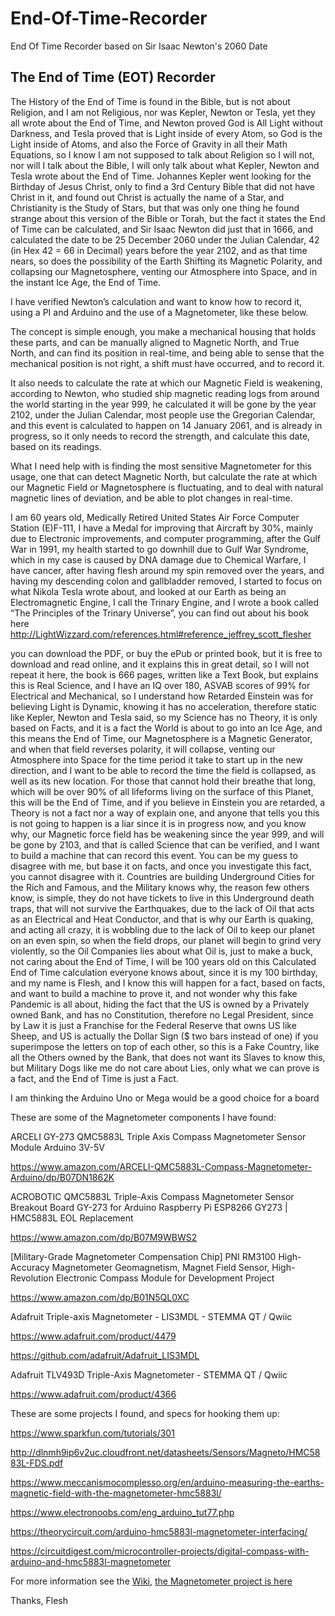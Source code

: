 # End-Of-Time-Recorder 

End Of Time Recorder based on Sir Isaac Newton's 2060 Date 

## The End of Time (EOT) Recorder 

The History of the End of Time is found in the Bible, but is not about Religion, and I am not Religious, nor was Kepler, Newton or Tesla, yet they all wrote about the End of Time, and Newton proved God is All Light without Darkness, and Tesla proved that is Light inside of every Atom, so God is the Light inside of Atoms, and also the Force of Gravity in all their Math Equations, so I know I am not supposed to talk about Religion so I will not, nor will I talk about the Bible, I will only talk about what Kepler, Newton and Tesla wrote about the End of Time. Johannes Kepler went looking for the Birthday of Jesus Christ, only to find a 3rd Century Bible that did not have Christ in it, and found out Christ is actually the name of a Star, and Christianity is the Study of Stars, but that was only one thing he found strange about this version of the Bible or Torah, but the fact it states the End of Time can be calculated, and Sir Isaac Newton did just that in 1666, and calculated the date to be 25 December 2060 under the Julian Calendar, 42 (in Hex 42 = 66 in Decimal) years before the year 2102, and as that time nears, so does the possibility of the Earth Shifting its Magnetic Polarity, and collapsing our Magnetosphere, venting our Atmosphere into Space, and in the instant Ice Age, the End of Time. 

I have verified Newton’s calculation and want to know how to record it, using a PI and Arduino and the use of a Magnetometer, like these below.  

The concept is simple enough, you make a mechanical housing that holds these parts, and can be manually aligned to Magnetic North, and True North, and can find its position in real-time, and being able to sense that the mechanical position is not right, a shift must have occurred, and to record it. 

It also needs to calculate the rate at which our Magnetic Field is weakening, according to Newton, who studied ship magnetic reading logs from around the world starting in the year 999, he calculated it will be gone by the year 2102, under the Julian Calendar, most people use the Gregorian Calendar, and this event is calculated to happen on 14 January 2061, and is already in progress, so it only needs to record the strength, and calculate this date, based on its readings. 

What I need help with is finding the most sensitive Magnetometer for this usage, one that can detect Magnetic North, but calculate the rate at which our Magnetic Field or Magnetosphere is fluctuating, and to deal with natural magnetic lines of deviation, and be able to plot changes in real-time. 

I am 60 years old, Medically Retired United States Air Force Computer Station (E)F-111, I have a Medal for improving that Aircraft by 30%, mainly due to Electronic improvements, and computer programming, after the Gulf War in 1991, my health started to go downhill due to Gulf War Syndrome, which in my case is caused by DNA damage due to Chemical Warfare, I have cancer, after having flesh around my spin removed over the years, and having my descending colon and gallbladder removed, I started to focus on what Nikola Tesla wrote about, and looked at our Earth as being an Electromagnetic Engine, I call the Trinary Engine, and I wrote a book called “The Principles of the Trinary Universe”, you can find out about his book here http://LightWizzard.com/references.html#reference_jeffrey_scott_flesher 

you can download the PDF, or buy the ePub or printed book, but it is free to download and read online, and it explains this in great detail, so I will not repeat it here, the book is 666 pages, written like a Text Book, but explains this is Real Science, and I have an IQ over 180, ASVAB scores of 99% for Electrical and Mechanical, so I understand how Retarded Einstein was for believing Light is Dynamic, knowing it has no acceleration, therefore static like Kepler, Newton and Tesla said, so my Science has no Theory, it is only based on Facts, and it is a fact the World is about to go into an Ice Age, and this means the End of Time, our Magnetosphere is a Magnetic Generator, and when that field reverses polarity, it will collapse, venting our Atmosphere into Space for the time period it take to start up in the new direction, and I want to be able to record the time the field is collapsed, as well as its new location. For those that cannot hold their breathe that long, which will be over 90% of all lifeforms living on the surface of this Planet, this will be the End of Time, and if you believe in Einstein you are retarded, a Theory is not a fact nor a way of explain one, and anyone that tells you this is not going to happen is a liar since it is in progress now, and you know why, our Magnetic force field has be weakening since the year 999, and will be gone by 2103, and that is called Science that can be verified, and I want to build a machine that can record this event. You can be my guess to disagree with me, but base it on facts, and once you investigate this fact, you cannot disagree with it. Countries are building Underground Cities for the Rich and Famous, and the Military knows why, the reason few others know, is simple, they do not have tickets to live in this Underground death traps, that will not survive the Earthquakes, due to the lack of Oil that acts as an Electrical and Heat Conductor, and that is why our Earth is quaking, and acting all crazy, it is wobbling due to the lack of Oil to keep our planet on an even spin, so when the field drops, our planet will begin to grind very violently, so the Oil Companies lies about what Oil is, just to make a buck, not caring about the End of Time, I will be 100 years old on this Calculated End of Time calculation everyone knows about, since it is my 100 birthday, and my name is Flesh, and I know this will happen for a fact, based on facts, and want to build a machine to prove it, and not wonder why this fake Pandemic is all about, hiding the fact that the US is owned by a Privately owned Bank, and has no Constitution, therefore no Legal President, since by Law it is just a Franchise for the Federal Reserve that owns US like Sheep, and US is actually the Dollar Sign ($ two bars instead of one) if you superimpose the letters on top of each other, so this is a Fake Country, like all the Others owned by the Bank, that does not want its Slaves to know this, but Military Dogs like me do not care about Lies, only what we can prove is a fact, and the End of Time is just a Fact. 

I am thinking the Arduino Uno or Mega would be a good choice for a board 

These are some of the Magnetometer components I have found: 

ARCELI GY-273 QMC5883L Triple Axis Compass Magnetometer Sensor Module Arduino 3V-5V  

https://www.amazon.com/ARCELI-QMC5883L-Compass-Magnetometer-Arduino/dp/B07DN1862K 

ACROBOTIC QMC5883L Triple-Axis Compass Magnetometer Sensor Breakout Board GY-273 for Arduino Raspberry Pi ESP8266 GY273 | HMC5883L EOL Replacement  

https://www.amazon.com/dp/B07M9WBWS2 

[Military-Grade Magnetometer Compensation Chip] PNI RM3100 High-Accuracy Magnetometer Geomagnetism, Magnet Field Sensor, High-Revolution Electronic Compass Module for Development Project  

https://www.amazon.com/dp/B01N5QL0XC 

Adafruit Triple-axis Magnetometer - LIS3MDL - STEMMA QT / Qwiic 

https://www.adafruit.com/product/4479 

https://github.com/adafruit/Adafruit_LIS3MDL 

Adafruit TLV493D Triple-Axis Magnetometer - STEMMA QT / Qwiic 

https://www.adafruit.com/product/4366 

These are some projects I found, and specs for hooking them up: 

https://www.sparkfun.com/tutorials/301 

http://dlnmh9ip6v2uc.cloudfront.net/datasheets/Sensors/Magneto/HMC5883L-FDS.pdf 

https://www.meccanismocomplesso.org/en/arduino-measuring-the-earths-magnetic-field-with-the-magnetometer-hmc5883l/ 

https://www.electronoobs.com/eng_arduino_tut77.php 

https://theorycircuit.com/arduino-hmc5883l-magnetometer-interfacing/ 

https://circuitdigest.com/microcontroller-projects/digital-compass-with-arduino-and-hmc5883l-magnetometer 

For more information see the [Wiki](https://github.com/Light-Wizzard/End-Of-Time-Recorder/wiki), [the Magnetometer project is here](https://github.com/Light-Wizzard/End-Of-Time-Recorder/wiki/Magnetometers) 

Thanks, Flesh 

 
